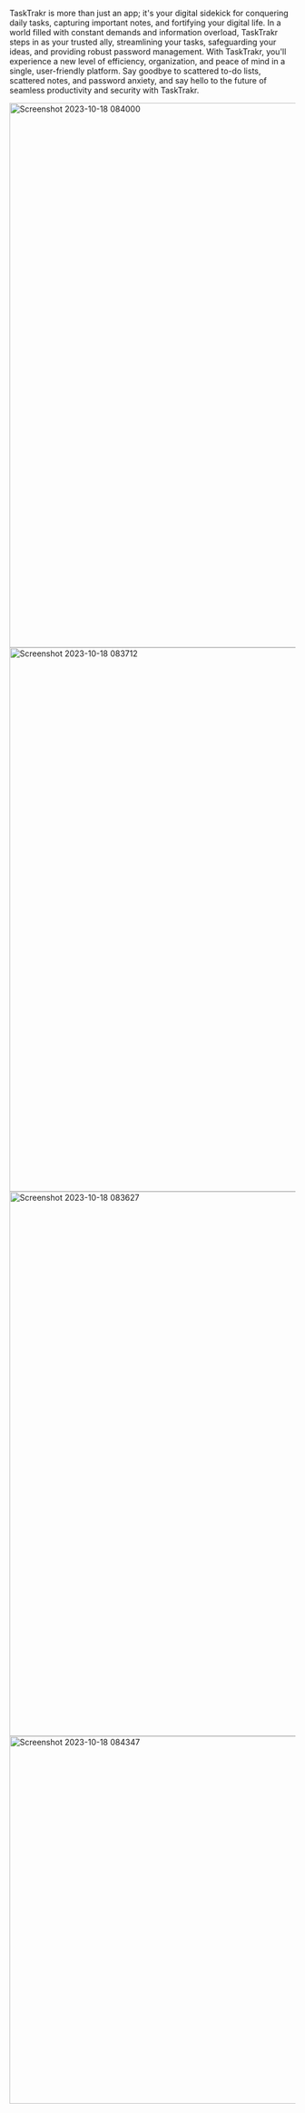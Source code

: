 TaskTrakr is more than just an app; it's your digital sidekick for conquering daily tasks, capturing important notes, 
and fortifying your digital life. In a world filled with constant demands and information overload, TaskTrakr steps in as your trusted ally, 
streamlining your tasks, safeguarding your ideas, and providing robust password management. With TaskTrakr, you'll experience a new level of efficiency, 
organization, and peace of mind in a single, user-friendly platform. Say goodbye to scattered to-do lists, scattered notes, and password anxiety, 
and say hello to the future of seamless productivity and security with TaskTrakr.


<img width="960" alt="Screenshot 2023-10-18 084000" src="https://github.com/kalpithasv/TaskTrakr/assets/34774679/61a56ab3-8207-41a6-a9a0-561fbcc9d661">
<img width="959" alt="Screenshot 2023-10-18 083712" src="https://github.com/kalpithasv/TaskTrakr/assets/34774679/7ec8aab6-3bf2-4330-a9de-63974709809a">
<img width="960" alt="Screenshot 2023-10-18 083627" src="https://github.com/kalpithasv/TaskTrakr/assets/34774679/7936d283-ca7e-43dc-94e0-2d3bcf02cc09">
<img width="648" alt="Screenshot 2023-10-18 084347" src="https://github.com/kalpithasv/TaskTrakr/assets/34774679/abb70f0b-cf52-4eb7-ad1e-7d2148d91023">
